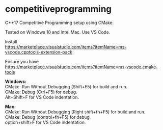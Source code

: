# competitiveprogramming
C++17 Competitive Programming setup using CMake.

Tested on Windows 10 and Intel Mac. Use VS Code.

Install<br/>
https://marketplace.visualstudio.com/items?itemName=ms-vscode.cpptools-extension-pack

Ensure you have<br/>
https://marketplace.visualstudio.com/items?itemName=ms-vscode.cmake-tools

**Windows:**<br/>
CMake: Run Without Debugging (Shift+F5) for build and run.<br/>
CMake: Debug (Ctrl+F5) for debug.<br/>
Alt+Shift+F for VS Code indentation.<br/>

**Mac:**<br/>
CMake: Run Without Debugging (Right shift+fn+F5) for build and run.<br/>
CMake: Debug (control+fn+F5) for debug.<br/>
option+shift+F for VS Code indentation.<br/>
